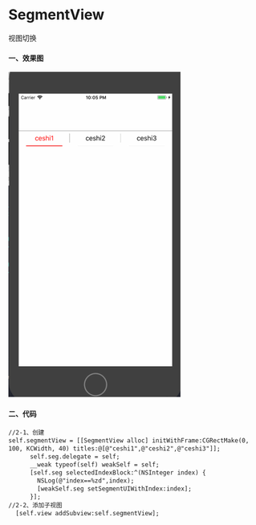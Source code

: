 # SegmentView
视图切换

#### 一、效果图
 ![image](segmentView.gif)
 
 
 
#### 二、代码

    //2-1、创建
    self.segmentView = [[SegmentView alloc] initWithFrame:CGRectMake(0, 100, KCWidth, 40) titles:@[@"ceshi1",@"ceshi2",@"ceshi3"]];
	      self.seg.delegate = self;
	      __weak typeof(self) weakSelf = self;
	      [self.seg selectedIndexBlock:^(NSInteger index) {
		    NSLog(@"index==%zd",index);
		    [weakSelf.seg setSegmentUIWithIndex:index];
	      }];
    //2-2、添加子视图
	  [self.view addSubview:self.segmentView];
    
